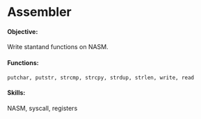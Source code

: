 # Assembler

#### Objective:
Write stantand functions on NASM.

#### Functions:
	putchar, putstr, strcmp, strcpy, strdup, strlen, write, read

#### Skills:
NASM, syscall, registers

